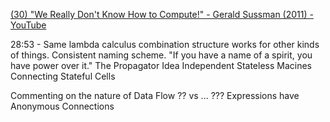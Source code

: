 [(30) "We Really Don't Know How to Compute!" - Gerald Sussman (2011) - YouTube](https://www.youtube.com/watch?v=HB5TrK7A4pI)

28:53 - Same lambda calculus combination structure works for other kinds of things. Consistent naming scheme. "If you have a name of a spirit, you have power over it."
The Propagator Idea
Independent Stateless Macines
Connecting Stateful Cells

Commenting on the nature of Data Flow ?? vs ... ???
Expressions have Anonymous Connections